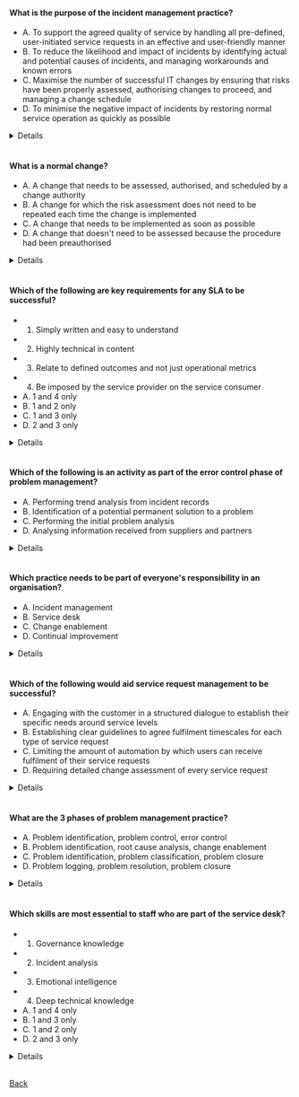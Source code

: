 #### What is the purpose of the incident management practice?
- A. To support the agreed quality of service by handling all pre-defined, user-initiated service requests in an effective and user-friendly manner
- B. To reduce the likelihood and impact of incidents by identifying actual and potential causes of incidents, and managing workarounds and known errors
- C. Maximise the number of successful IT changes by ensuring that risks have been properly assessed, authorising changes to proceed, and managing a change schedule
- D. To minimise the negative impact of incidents by restoring normal service operation as quickly as possible
<details>
  D. To minimise the negative impact of incidents by restoring normal service operation as quickly as possible
</details>
<br>

#### What is a normal change?
- A. A change that needs to be assessed, authorised, and scheduled by a change authority
- B. A change for which the risk assessment does not need to be repeated each time the change is implemented
- C. A change that needs to be implemented as soon as possible
- D. A change that doesn't need to be assessed because the procedure had been preauthorised
<details>
  A. A change that needs to be assessed, authorised, and scheduled by a change authority
</details>
<br>

#### Which of the following are key requirements for any SLA to be successful?
- 1) Simply written and easy to understand
- 2) Highly technical in content
- 3) Relate to defined outcomes and not just operational metrics
- 4) Be imposed by the service provider on the service consumer
- A. 1 and 4 only
- B. 1 and 2 only
- C. 1 and 3 only
- D. 2 and 3 only
<details>
  C. 1 and 3 only
</details>
<br>

#### Which of the following is an activity as part of the error control phase of problem management?
- A. Performing trend analysis from incident records
- B. Identification of a potential permanent solution to a problem
- C. Performing the initial problem analysis
- D. Analysing information received from suppliers and partners
<details>
  B. Identification of a potential permanent solution to a problem
</details>
<br>

#### Which practice needs to be part of everyone's responsibility in an organisation?
- A. Incident management
- B. Service desk
- C. Change enablement
- D. Continual improvement
<details>
  D. Continual improvement
</details>
<br>

#### Which of the following would aid service request management to be successful?
- A. Engaging with the customer in a structured dialogue to establish their specific needs around service levels
- B. Establishing clear guidelines to agree fulfilment timescales for each type of service request
- C. Limiting the amount of automation by which users can receive fulfilment of their service requests
- D. Requiring detailed change assessment of every service request
<details>
  A. Engaging with the customer in a structured dialogue to establish their specific needs around service levels
</details>
<br>

#### What are the 3 phases of problem management practice?
- A. Problem identification, problem control, error control
- B. Problem identification, root cause analysis, change enablement
- C. Problem identification, problem classification, problem closure
- D. Problem logging, problem resolution, problem closure
<details>
  A. Problem identification, problem control, error control
</details>
<br>
         
#### Which skills are most essential to staff who are part of the service desk?
- 1. Governance knowledge
- 2. Incident analysis
- 3. Emotional intelligence
- 4. Deep technical knowledge
- A. 1 and 4 only
- B. 1 and 3 only
- C. 1 and 2 only
- D. 2 and 3 only
<details>
  D. 2 and 3 only
</details>
<br>

[Back](README.md)
